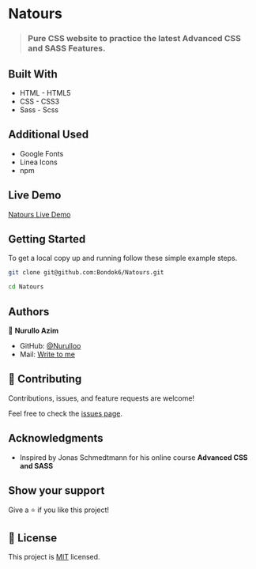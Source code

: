 # Natours

> ### Pure CSS website to practice the latest **Advanced CSS and SASS Features**.

## Built With

- HTML - HTML5
- CSS - CSS3
- Sass - Scss

## Additional Used

- Google Fonts
- Linea Icons
- npm

## Live Demo

[Natours Live Demo](https://nurulloo.github.io/natours_portfolio/)

## Getting Started

To get a local copy up and running follow these simple example steps.

```bash
git clone git@github.com:Bondok6/Natours.git
```

```bash
cd Natours
```

## Authors

👤 **Nurullo Azim**

- GitHub: [@Nurulloo](https://github.com/Nurulloo)
- Mail: [Write to me](https://linkedin.com/in/linkedinhandle)

## 🤝 Contributing

Contributions, issues, and feature requests are welcome!

Feel free to check the [issues page](../../issues/).

## Acknowledgments

- Inspired by Jonas Schmedtmann for his online course **Advanced CSS and SASS**

## Show your support

Give a ⭐️ if you like this project!

## 📝 License

This project is [MIT](./MIT.md) licensed.
